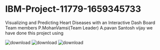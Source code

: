 # IBM-Project-11779-1659345733
Visualizing and Predicting Heart Diseases with an Interactive Dash Board
Team members
P.MohanVamsi(Team Leader)
A.pavan
Santosh
vijay
we have done this project using 


![download](https://user-images.githubusercontent.com/90969031/202857161-d77d6ebf-242c-448c-a82e-91563c6d1b8c.png)
![download](https://user-images.githubusercontent.com/90969031/202857175-40c2f8da-ec3e-4f34-9789-610da74d44a2.jpg)
![download](https://user-images.githubusercontent.com/90969031/202857187-4e8c083e-6621-49fa-8055-86644515dcd5.png)

